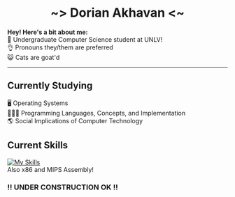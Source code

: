 # <div align="center"> \~> Dorian Akhavan <\~ </div> 
**Hey! Here's a bit about me:**
<br />
📜 Undergraduate Computer Science student at UNLV! <br />
👌 Pronouns they/them are preferred <br />
😺 Cats are goat'd <br />

---

## Currently Studying
🖥️ Operating Systems <br />
👨🏽‍💻 Programming Languages, Concepts, and Implementation <br />
🌎 Social Implications of Computer Technology <br />

## Current Skills
[![My Skills](https://skillicons.dev/icons?i=unity,vscode,cpp,cs,python,linux,bash,html,css,ts)](https://skillicons.dev)
<br />
Also x86 and MIPS Assembly!

### !! UNDER CONSTRUCTION OK !!
<!--
**omgdory/omgdory** is a ✨ _special_ ✨ repository because its `README.md` (this file) appears on your GitHub profile.

Here are some ideas to get you started:

- 🔭 I’m currently working on ...
- 🌱 I’m currently learning ...
- 👯 I’m looking to collaborate on ...
- 🤔 I’m looking for help with ...
- 💬 Ask me about ...
- 📫 How to reach me: ...
- 😄 Pronouns: ...
- ⚡ Fun fact: ...
-->
